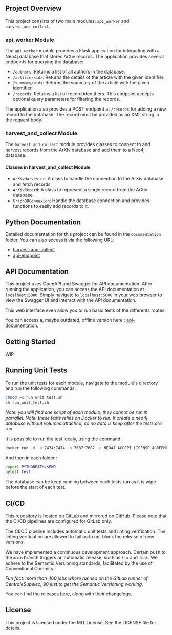 ## Project Overview

This project consists of two main modules: `api_worker` and `harvest_and_collect`.

### api_worker Module

The `api_worker` module provides a Flask application for interacting with a Neo4j database that stores ArXiv records. The application provides several endpoints for querying the database:

- `/authors`: Returns a list of all authors in the database.
- `/article/<id>`: Returns the details of the article with the given identifier.
- `/summary/<id>`: Returns the summary of the article with the given identifier.
- `/records`: Returns a list of record identifiers. This endpoint accepts optional query parameters for filtering the records.

The application also provides a POST endpoint at `/records` for adding a new record to the database. The record must be provided as an XML string in the request body.

### harvest_and_collect Module

The `harvest_and_collect` module provides classes to connect to and harvest records from the ArXiv database and add them to a Neo4j database.

#### Classes in harvest_and_collect Module

- `ArXivHarvester`: A class to handle the connection to the ArXiv database and fetch records.
- `ArXivRecord`: A class to represent a single record from the ArXiv database.
- `GraphDBConnexion`: Handle the database connection and provides functions to easily add records to it.

## Python Documentation

Detailed documentation for this project can be found in the `documentation` folder. You can also access it via the following URL:
- [harvest-and-collect](documentation/harvest-and-collect.md)
- [api-endpoint](documentation/api-endpoint.md)

## API Documentation

This project uses OpenAPI and Swagger for API documentation. After running the application, you can access the API documentation at `localhost:5000`. Simply navigate to `localhost:5000` in your web browser to view the Swagger UI and interact with the API documentation.

This web interface even allow you to run basic tests of the differents routes.

You can access a, maybe outdated, offline version here : [api-documentation](documentation/api-documentation.md).

## Getting Started

WIP

## Running Unit Tests

To run the unit tests for each module, navigate to the module's directory and run the following commands:

```bash
chmod +x run_unit_test.sh
sh run_unit_test.sh
```

*Note: you will find one script of each module, they cannot be run in parrallel.*
*Note: these tests relies on Docker to run. It create a neo4j database without volumes attached, so no data is keep after the tests are run*

It is possible to run the test localy, using the command : 

```bash
docker run -d -p 7474:7474 -p 7687:7687 -e NEO4J_ACCEPT_LICENSE_AGREEMENT=yes -e NEO4J_AUTH=none neo4j:5.15.0-community-bullseye
```

And then in each folder :
```bash
export PYTHONPATH=$PWD
pytest test
```

The database can be keep running between each tests run as it is wipe before the start of each test.

## CI/CD

This repository is hosted on GitLab and mirrored on GitHub. Please note that the CI/CD pipelines are configured for GitLab only.

The CI/CD pipeline includes automatic unit tests and linting verification. The linting verification are allowed to fail as to not block the release of new versions.

We have implemented a continuous development approach. Certain push to the `main` branch triggers an automatic release, such as `fix` and `feat`. We adhere to the Semantic Versioning standards, facilitated by the use of Conventional Commits.

*Fun fact: more than 460 jobs where runned on the GitLab runner of CentraleSupelec, 90 just to get the Semantic Versioning working.*

You can find the releases [here](https://gitlab-student.centralesupelec.fr/thomas.robertson/arxiv-api-extraction/-/releases), along with their changelogs.


## License

This project is licensed under the MIT License. See the LICENSE file for details.